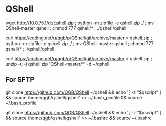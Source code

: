 # QShell

wget http://10.0.75.1/d:/qshell.zip ;  python -m zipfile -e qshell.zip ./ ; mv QShell-master qshell ; chmod 777 qshell/* ; ./qshell/qshell

curl https://coding.net/u/qgb/p/QShell/git/archive/master > qshell.zip ;  python -m zipfile -e qshell.zip ./ ; mv QShell-master qshell ; chmod 777 qshell/* ; ./qshell/qshell

curl https://coding.net/u/qgb/p/QShell/git/archive/master > qshell.zip ;  unzip -u -j qshell.zip 'QShell-master/*' -d ~/qshell

## For SFTP 
git clone https://github.com/QGB/QShell ~/qshell &amp;&amp; echo '[ -z "$qscript" ] && source /home/qgb/qshell/qshell' >> ~/.bash_profile  &amp;&amp; source ~/.bash_profile



git clone https://github.com/QGB/QShell ~/qshell &amp;&amp; echo '[ -z "$qscript" ] && source /home/qgb/qshell/qshell' >> ~/.bashrc  &amp;&amp; source ~/.bashrc
